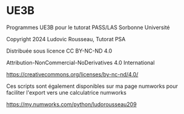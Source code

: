 # UE3B
Programmes UE3B pour le tutorat  PASS/LAS Sorbonne Université 

Copyright 2024 Ludovic Rousseau, Tutorat PSA

Distribuée sous licence CC BY-NC-ND 4.0 

Attribution-NonCommercial-NoDerivatives 4.0 International  

https://creativecommons.org/licenses/by-nc-nd/4.0/


Ces scripts sont également disponibles sur ma page numworks pour faciliter l'export vers une calculatrice numworks

https://my.numworks.com/python/ludorousseau209
